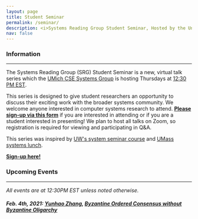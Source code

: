 ```yaml
---
layout: page
title: Student Seminar
permalink: /seminar/
description: <i>Systems Reading Group Student Seminar, Hosted by the University of Michigan.</i>
nav: false
---
```


### Information
---
The Systems Reading Group (SRG) Student Seminar is a new, virtual talk series
which the [UMich CSE Systems Group](https://systems.engin.umich.edu/) is hosting Thursdays at [12:30 PM EST](https://www.timeanddate.com/worldclock/converter.html?iso=20210128T173000&p1=784).

This series is designed to give student researchers an opportunity to discuss their
exciting work with the broader systems community. We welcome anyone interested in computer systems research to attend. [**Please sign-up via this form**][google-form] if you are interested in attending or if you are a student interested in presenting! We plan to host all talks on Zoom, so registration
is required for viewing and participating in Q&A.


This series was inspired by [UW's system seminar course](https://courses.cs.washington.edu/courses/cse590s/) and [UMass systems lunch](https://systems-lunch.org/).


[**Sign-up here!**][google-form] 


### Upcoming Events
---

_All events are at 12:30PM EST unless noted otherwise._

##### **Feb. 4th, 2021**: [Yunhao Zhang](https://dolobyte.net/), [_Byzantine Ordered Consensus without Byzantine Oligarchy_](https://www.usenix.org/conference/osdi20/presentation/zhang-yunhao)


[google-form]: https://forms.gle/Y2FcoZ6ppDM4SiDP6